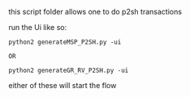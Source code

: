this script folder allows one to do p2sh transactions

run the Ui like so:

```
python2 generateMSP_P2SH.py -ui

OR

python2 generateGR_RV_P2SH.py -ui
```

either of these will start the flow
